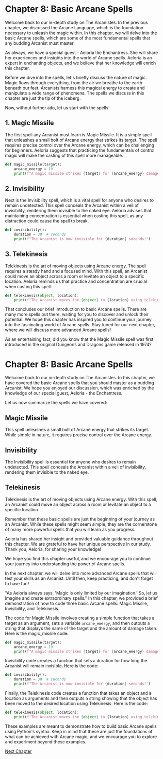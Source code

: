 # Chapter 8: Basic Arcane Spells

Welcome back to our in-depth study on The Arcanistes. In the previous chapter, we discussed the Arcane Language, which is the foundation necessary to unleash the magic within. In this chapter, we will delve into the basic Arcane spells, which are some of the most fundamental spells that any budding Arcanist must master.

As always, we have a special guest - Aeloria the Enchantress. She will share her experiences and insights into the world of Arcane spells. Aeloria is an expert in enchanting objects, and we believe that her knowledge will enrich this chapter.

Before we dive into the spells, let's briefly discuss the nature of magic. Magic flows through everything, from the air we breathe to the earth beneath our feet. Arcanists harness this magical energy to create and manipulate a wide range of phenomena. The spells we discuss in this chapter are just the tip of the iceberg.

Now, without further ado, let us start with the spells!

## 1. Magic Missile

The first spell any Arcanist must learn is Magic Missile. It is a simple spell that unleashes a small bolt of Arcane energy that strikes its target. The spell requires precise control over the Arcane energy, which can be challenging for beginners. Aeloria suggests that practicing the fundamentals of control magic will make the casting of this spell more manageable.

```python
def magic_missile(target):
    arcane_energy = 10
    print(f"A magic missile strikes {target} for {arcane_energy} damage!")
```

## 2. Invisibility

Next is the Invisibility spell, which is a vital spell for anyone who desires to remain undetected. This spell conceals the Arcanist within a veil of invisibility, rendering them invisible to the naked eye. Aeloria advises that maintaining concentration is essential when casting this spell, as any distraction could cause the spell to break.

```python
def invisibility():
    duration = 30  # seconds
    print(f"The Arcanist is now invisible for {duration} seconds!")
```

## 3. Telekinesis

Telekinesis is the art of moving objects using Arcane energy. The spell requires a steady hand and a focused mind. With this spell, an Arcanist could move an object across a room or levitate an object to a specific location. Aeloria reminds us that practice and concentration are crucial when casting this spell.

```python
def telekinesis(object, location):
    print(f"The Arcanist moves the {object} to {location} using telekinesis!")
```

That concludes our brief introduction to basic Arcane spells. There are many more spells out there, waiting for you to discover and unlock their potential. We hope this chapter has inspired you to continue your journey into the fascinating world of Arcane spells. Stay tuned for our next chapter, where we will discuss more advanced Arcane spells!

As an entertaining fact, did you know that the Magic Missile spell was first introduced in the original Dungeons and Dragons game released in 1974?
# Chapter 8: Basic Arcane Spells

Welcome back to our in-depth study on The Arcanistes. In this chapter, we have covered the basic Arcane spells that you should master as a budding Arcanist. We hope you enjoyed our discussion, which was enriched by the knowledge of our special guest, Aeloria - the Enchantress.

Let us now summarize the spells we have covered:

## Magic Missile
This spell unleashes a small bolt of Arcane energy that strikes its target. While simple in nature, it requires precise control over the Arcane energy.

## Invisibility
The Invisibility spell is essential for anyone who desires to remain undetected. This spell conceals the Arcanist within a veil of invisibility, rendering them invisible to the naked eye.

## Telekinesis
Telekinesis is the art of moving objects using Arcane energy. With this spell, an Arcanist could move an object across a room or levitate an object to a specific location.

Remember that these basic spells are just the beginning of your journey as an Arcanist. While these spells might seem simple, they are the cornerstone of many more powerful spells that you will learn as you progress.

Aeloria has shared her insight and provided valuable guidance throughout this chapter. We are grateful to have her unique perspective in our study. Thank you, Aeloria, for sharing your knowledge!

We hope you find this chapter useful, and we encourage you to continue your journey into understanding the power of Arcane spells.

In the next chapter, we will delve into more advanced Arcane spells that will test your skills as an Arcanist. Until then, keep practicing, and don't forget to have fun!

"As Aeloria always says, 'Magic is only limited by our imagination.' So, let us imagine and create extraordinary spells."
In this chapter, we provided a brief demonstration of how to code three basic Arcane spells: Magic Missile, Invisibility, and Telekinesis.

The code for Magic Missile involves creating a simple function that takes a target as an argument, sets a variable `arcane_energy`, and then outputs a string that displays the name of the target and the amount of damage taken. Here is the magic_missile code:

```python
def magic_missile(target):
    arcane_energy = 10
    print(f"A magic missile strikes {target} for {arcane_energy} damage!")
```

Invisibility code creates a function that sets a duration for how long the Arcanist will remain invisible. Here is the code:

```python
def invisibility():
    duration = 30  # seconds
    print(f"The Arcanist is now invisible for {duration} seconds!")
```

Finally, the Telekinesis code creates a function that takes an object and a location as arguments and then outputs a string showing that the object has been moved to the desired location using Telekinesis. Here is the code:

```python
def telekinesis(object, location):
    print(f"The Arcanist moves the {object} to {location} using telekinesis!")
```

These examples are meant to demonstrate how to build basic Arcane spells using Python's syntax. Keep in mind that these are just the foundations of what can be achieved with Arcane magic, and we encourage you to explore and experiment beyond these examples.


[Next Chapter](09_Chapter09.md)